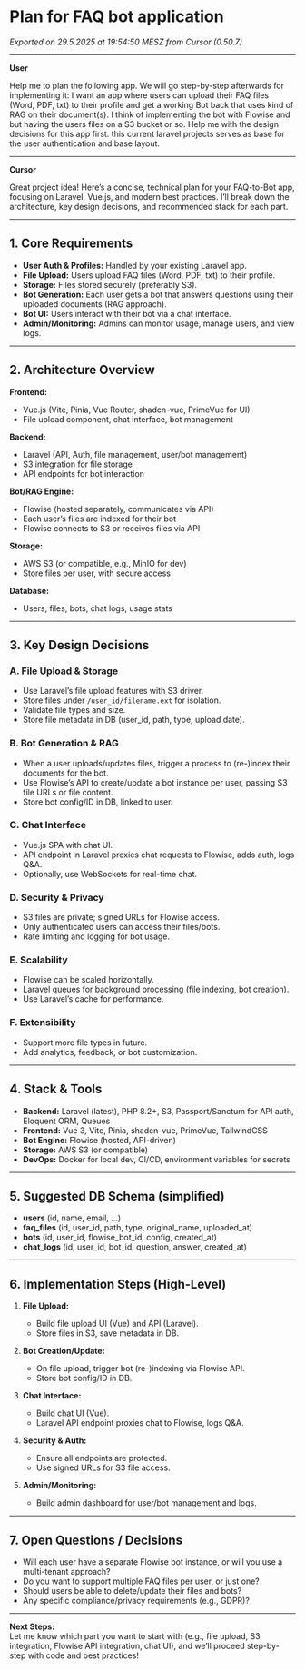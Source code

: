 # Plan for FAQ bot application
_Exported on 29.5.2025 at 19:54:50 MESZ from Cursor (0.50.7)_

---

**User**

Help me to plan the following app. We will go step-by-step afterwards for implementing it: I want an app where users can upload their FAQ files (Word, PDF, txt) to their profile and get a working Bot back that uses kind of RAG on their document(s). I think of implementing the bot with Flowise and but having the users files on a S3 bucket or so. Help me with the design decisions for this app first. this current laravel projects serves as base for the user authentication and base layout.

---

**Cursor**

Great project idea! Here’s a concise, technical plan for your FAQ-to-Bot app, focusing on Laravel, Vue.js, and modern best practices. I’ll break down the architecture, key design decisions, and recommended stack for each part.

---

## 1. **Core Requirements**

- **User Auth & Profiles:** Handled by your existing Laravel app.
- **File Upload:** Users upload FAQ files (Word, PDF, txt) to their profile.
- **Storage:** Files stored securely (preferably S3).
- **Bot Generation:** Each user gets a bot that answers questions using their uploaded documents (RAG approach).
- **Bot UI:** Users interact with their bot via a chat interface.
- **Admin/Monitoring:** Admins can monitor usage, manage users, and view logs.

---

## 2. **Architecture Overview**

**Frontend:**  
- Vue.js (Vite, Pinia, Vue Router, shadcn-vue, PrimeVue for UI)
- File upload component, chat interface, bot management

**Backend:**  
- Laravel (API, Auth, file management, user/bot management)
- S3 integration for file storage
- API endpoints for bot interaction

**Bot/RAG Engine:**  
- Flowise (hosted separately, communicates via API)
- Each user’s files are indexed for their bot
- Flowise connects to S3 or receives files via API

**Storage:**  
- AWS S3 (or compatible, e.g., MinIO for dev)
- Store files per user, with secure access

**Database:**  
- Users, files, bots, chat logs, usage stats

---

## 3. **Key Design Decisions**

### **A. File Upload & Storage**
- Use Laravel’s file upload features with S3 driver.
- Store files under `/user_id/filename.ext` for isolation.
- Validate file types and size.
- Store file metadata in DB (user_id, path, type, upload date).

### **B. Bot Generation & RAG**
- When a user uploads/updates files, trigger a process to (re-)index their documents for the bot.
- Use Flowise’s API to create/update a bot instance per user, passing S3 file URLs or file content.
- Store bot config/ID in DB, linked to user.

### **C. Chat Interface**
- Vue.js SPA with chat UI.
- API endpoint in Laravel proxies chat requests to Flowise, adds auth, logs Q&A.
- Optionally, use WebSockets for real-time chat.

### **D. Security & Privacy**
- S3 files are private; signed URLs for Flowise access.
- Only authenticated users can access their files/bots.
- Rate limiting and logging for bot usage.

### **E. Scalability**
- Flowise can be scaled horizontally.
- Laravel queues for background processing (file indexing, bot creation).
- Use Laravel’s cache for performance.

### **F. Extensibility**
- Support more file types in future.
- Add analytics, feedback, or bot customization.

---

## 4. **Stack & Tools**

- **Backend:** Laravel (latest), PHP 8.2+, S3, Passport/Sanctum for API auth, Eloquent ORM, Queues
- **Frontend:** Vue 3, Vite, Pinia, shadcn-vue, PrimeVue, TailwindCSS
- **Bot Engine:** Flowise (hosted, API-driven)
- **Storage:** AWS S3 (or compatible)
- **DevOps:** Docker for local dev, CI/CD, environment variables for secrets

---

## 5. **Suggested DB Schema (simplified)**

- **users** (id, name, email, ...)
- **faq_files** (id, user_id, path, type, original_name, uploaded_at)
- **bots** (id, user_id, flowise_bot_id, config, created_at)
- **chat_logs** (id, user_id, bot_id, question, answer, created_at)

---

## 6. **Implementation Steps (High-Level)**

1. **File Upload:**  
   - Build file upload UI (Vue) and API (Laravel).
   - Store files in S3, save metadata in DB.

2. **Bot Creation/Update:**  
   - On file upload, trigger bot (re-)indexing via Flowise API.
   - Store bot config/ID in DB.

3. **Chat Interface:**  
   - Build chat UI (Vue).
   - Laravel API endpoint proxies chat to Flowise, logs Q&A.

4. **Security & Auth:**  
   - Ensure all endpoints are protected.
   - Use signed URLs for S3 file access.

5. **Admin/Monitoring:**  
   - Build admin dashboard for user/bot management and logs.

---

## 7. **Open Questions / Decisions**

- Will each user have a separate Flowise bot instance, or will you use a multi-tenant approach?
- Do you want to support multiple FAQ files per user, or just one?
- Should users be able to delete/update their files and bots?
- Any specific compliance/privacy requirements (e.g., GDPR)?

---

**Next Steps:**  
Let me know which part you want to start with (e.g., file upload, S3 integration, Flowise API integration, chat UI), and we’ll proceed step-by-step with code and best practices!

